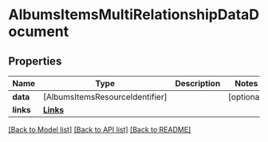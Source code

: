 # AlbumsItemsMultiRelationshipDataDocument

## Properties
Name | Type | Description | Notes
------------ | ------------- | ------------- | -------------
**data** | [AlbumsItemsResourceIdentifier] |  | [optional] 
**links** | [**Links**](Links.md) |  | 

[[Back to Model list]](../README.md#documentation-for-models) [[Back to API list]](../README.md#documentation-for-api-endpoints) [[Back to README]](../README.md)


